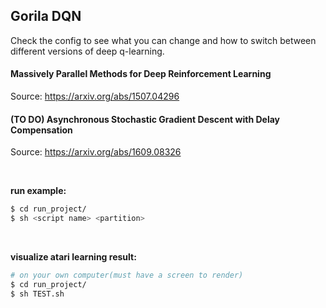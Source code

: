 ## Gorila DQN

Check the config to see what you can change and how to switch between different versions of deep q-learning.  

#### Massively Parallel Methods for Deep Reinforcement Learning
Source: https://arxiv.org/abs/1507.04296  


#### (TO DO) Asynchronous Stochastic Gradient Descent with Delay Compensation
Source: https://arxiv.org/abs/1609.08326

&nbsp;  

**run example:**

```bash
$ cd run_project/
$ sh <script name> <partition>
```

&nbsp;  

**visualize atari learning result:**

```bash
# on your own computer(must have a screen to render)
$ cd run_project/
$ sh TEST.sh
```
